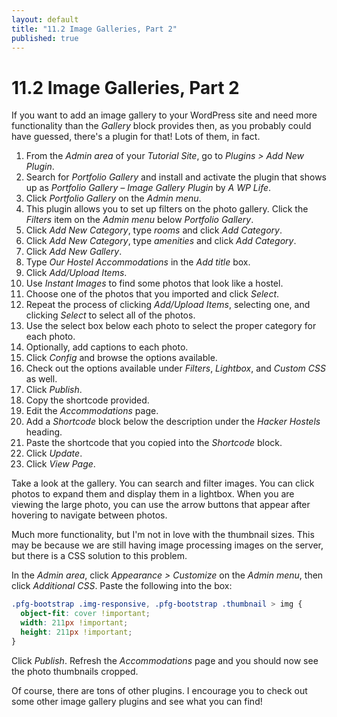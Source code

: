```yaml
---
layout: default
title: "11.2 Image Galleries, Part 2"
published: true
---
```


# 11.2 Image Galleries, Part 2

If you want to add an image gallery to your WordPress site and need more functionality than the _Gallery_ block provides then, as you probably could have guessed, there's a plugin for that! Lots of them, in fact.

1. From the _Admin area_ of your _Tutorial Site_, go to _Plugins > Add New Plugin_.
2. Search for _Portfolio Gallery_ and install and activate the plugin that shows up as _Portfolio Gallery – Image Gallery Plugin_ by _A WP Life_.
3. Click _Portfolio Gallery_ on the _Admin menu_.
4. This plugin allows you to set up filters on the photo gallery. Click the _Filters_ item on the _Admin menu_ below _Portfolio Gallery_.
5. Click _Add New Category_, type _rooms_ and click _Add Category_.
6. Click _Add New Category_, type _amenities_ and click _Add Category_.
7. Click _Add New Gallery_.
8. Type _Our Hostel Accommodations_ in the _Add title_ box.
9. Click _Add/Upload Items_.
10. Use _Instant Images_ to find some photos that look like a hostel.
11. Choose one of the photos that you imported and click _Select_.
12. Repeat the process of clicking _Add/Upload Items_, selecting one, and clicking _Select_ to select all of the photos.
13. Use the select box below each photo to select the proper category for each photo.
14. Optionally, add captions to each photo.
15. Click _Config_ and browse the options available.
16. Check out the options available under _Filters_, _Lightbox_, and _Custom CSS_ as well.
17. Click _Publish_.
18. Copy the shortcode provided.
19. Edit the _Accommodations_ page.
20. Add a _Shortcode_ block below the description under the _Hacker Hostels_ heading.
21. Paste the shortcode that you copied into the _Shortcode_ block.
22. Click _Update_.
23. Click _View Page_.

Take a look at the gallery. You can search and filter images. You can click photos to expand them and display them in a lightbox. When you are viewing the large photo, you can use the arrow buttons that appear after hovering to navigate between photos.

Much more functionality, but I'm not in love with the thumbnail sizes. This may be because we are still having image processing images on the server, but there is a CSS solution to this problem.

In the _Admin area_, click _Appearance > Customize_ on the _Admin menu_, then click _Additional CSS_. Paste the following into the box:

```css
.pfg-bootstrap .img-responsive, .pfg-bootstrap .thumbnail > img {
  object-fit: cover !important;
  width: 211px !important;
  height: 211px !important;
}
```

Click _Publish_. Refresh the _Accommodations_ page and you should now see the photo thumbnails cropped.

Of course, there are tons of other plugins. I encourage you to check out some other image gallery plugins and see what you can find!
